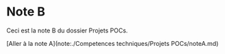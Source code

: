 # Note B

Ceci est la note B du dossier Projets POCs.

[Aller à la note A](note:./Competences techniques/Projets POCs/noteA.md)
